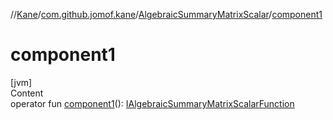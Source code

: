 //[Kane](../../index.md)/[com.github.jomof.kane](../index.md)/[AlgebraicSummaryMatrixScalar](index.md)/[component1](component1.md)



# component1  
[jvm]  
Content  
operator fun [component1](component1.md)(): [IAlgebraicSummaryMatrixScalarFunction](../-i-algebraic-summary-matrix-scalar-function/index.md)  



